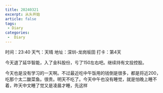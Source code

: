```yaml
---
title: 20240321
excerpt: 从头开始
article: false
tags:
 - Diary
categories:
 -  Diary
---
```


时间：23:40
天气：天晴
地址：深圳-龙岗坂田
打卡：第4天

今天退了延华智能，入了金科股份，亏了150左右吧。继续持有文投控股。

今天也是没有学习的一天啊。不过最近吃中午饭用的钱倒是很多，都是将近200，吃那个太二酸菜鱼。很贵。明天不吃了。今天中午也没有睡觉，就是怕晚上睡不着，昨天中文睡了觉又是凌晨才睡，先这样